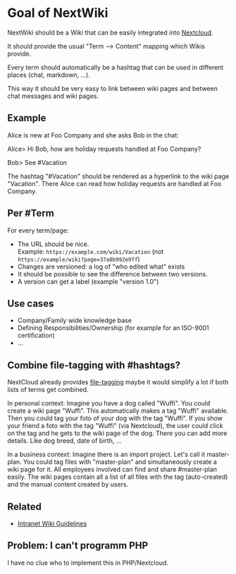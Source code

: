 # Goal of NextWiki

NextWiki should be a Wiki that can be easily integrated into [Nextcloud](//nextcloud.com).

It should provide the usual "Term --> Content" mapping which Wikis provide.

Every term should automatically be a hashtag that can be used in different places (chat, markdown, ...).

This way it should be very easy to link between wiki pages and between chat messages and wiki pages.

## Example

Alice is new at Foo Company and she asks Bob in the chat:

Alice> Hi Bob, how are holiday requests handled at Foo Company?

Bob> See #Vacation

The hashtag "#Vacation" should be rendered as a hyperlink to the wiki page "Vacation". There Alice can read how holiday requests are handled at Foo Company.

## Per #Term

For every term/page:

* The URL should be nice.  
 Example: `https://example.com/wiki/Vacation` (not `https://example/wiki?page=37a8b992e9ff`)
* Changes are versioned: a log of "who edited what" exists
* It should be possible to see the difference between two versions.
* A version can get a label (example "version 1.0")

## Use cases

* Company/Family wide knowledge base
* Defining Responsibilities/Ownership (for example for an ISO-9001 certification)
* ...

## Combine file-tagging with #hashtags?

NextCloud already provides [file-tagging](https://docs.nextcloud.com/server/18/user_manual/files/access_webgui.html#tagging-files) maybe it would simplify a lot if both lists of terms get combined.

In personal context: Imagine you have a dog called "Wuffi". You could create a wiki page "Wuffi". This automatically makes a tag "Wuffi" available. Then you could tag your foto of your dog with the tag "Wuffi". If you show your friend a foto with the tag "Wuffi" (via Nextcloud), the user could click on the tag and he gets to the wiki page of the dog. There you can add more details. Like dog breed, date of birth, ...

In a business context: Imagine there is an import project. Let's call it master-plan. You could tag files with "master-plan" and simultaneously create a wiki page for it. All employees involved can find and share #master-plan easily. The wiki pages contain all a list of all files with the tag (auto-created) and the manual content created by users.

## Related

* [Intranet Wiki Guidelines](https://github.com/guettli/intranet-wiki-guidelines)

## Problem: I can't programm PHP

I have no clue who to implement this in PHP/Nextcloud.
